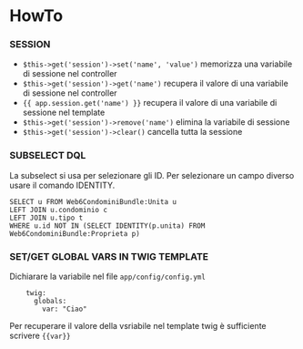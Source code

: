 HowTo
===

### SESSION
- `$this->get('session')->set('name', 'value')` memorizza una variabile di sessione nel controller
- `$this->get('session')->get('name')` recupera il valore di una variabile di sessione nel controller
- `{{ app.session.get('name') }}` recupera il valore di una variabile di sessione nel template
- `$this->get('session')->remove('name')` elimina la variabile di sessione
- `$this->get('session')->clear()` cancella tutta la sessione

### SUBSELECT DQL
La subselect si usa per selezionare gli ID. Per selezionare un campo diverso usare il comando IDENTITY.
```
SELECT u FROM Web6CondominiBundle:Unita u
LEFT JOIN u.condominio c
LEFT JOIN u.tipo t
WHERE u.id NOT IN (SELECT IDENTITY(p.unita) FROM Web6CondominiBundle:Proprieta p)
```

### SET/GET GLOBAL VARS IN TWIG TEMPLATE
Dichiarare la variabile nel file `app/config/config.yml`
```
	twig:
	  globals:
	    var: "Ciao"
```
Per recuperare il valore della vsriabile nel template twig è sufficiente scrivere `{{var}}`
